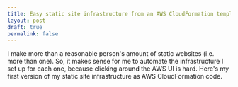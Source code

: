 ```yaml
---
title: Easy static site infrastructure from an AWS CloudFormation template
layout: post
draft: true
permalink: false
---
```


I make more than a reasonable person's amount of static websites (i.e. more than one). So, it makes sense for me to automate the infrastructure I set up for each one, because clicking around the AWS UI is hard. Here's my first version of my static site infrastructure as AWS CloudFormation code.

<!-- excerpt -->

